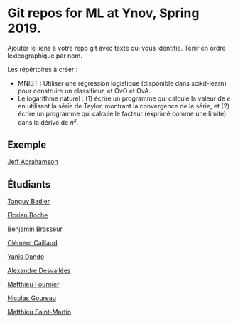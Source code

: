 ﻿# Git repos for ML at Ynov, Spring 2019.

Ajouter le liens à votre repo git avec texte qui vous identifie.
Tenir en ordre lexicographique par nom.

Les répértoires à créer :

- MNIST : Utiliser une régression logistique (disponible dans scikit-learn) pour construire un classifieur, et OvO et OvA.
- Le logarithme naturel : (1) écrire un programme qui calcule la valeur de $e$ en utilisant la série de Taylor, montrant la convergence de la série, et (2) écrire un programme qui calcule le facteur (exprimé comme une limite) dans la dérivé de $n^x$.

## Exemple

[Jeff Abrahamson](https://github.com/JeffAbrahamson/dotfiles)

## Étudiants

[Tanguy Badier](https://github.com/Rock3f/Exercice-Machine-Learning)

[Florian Boche](https://github.com/Nair0fl/CoursMachineLearning)

[Benjamin Brasseur](https://github.com/benjaminbra/ML-BBR)

[Clément Caillaud](https://github.com/ClementCaillaud/MachineLearning_ynov)

[Yanis Dando](https://github.com/Mokui/code_ML)

[Alexandre Desvallées](https://github.com/AlexDesvallees/Alex-ML)

[Matthieu Fournier](https://github.com/LordInateur/ML_2019_matthieuf_exo)

[Nicolas Goureau](https://github.com/Killy85/MachineLearningExercises)

[Matthieu Saint-Martin](https://github.com/msaintmartin/ml-exercises)
